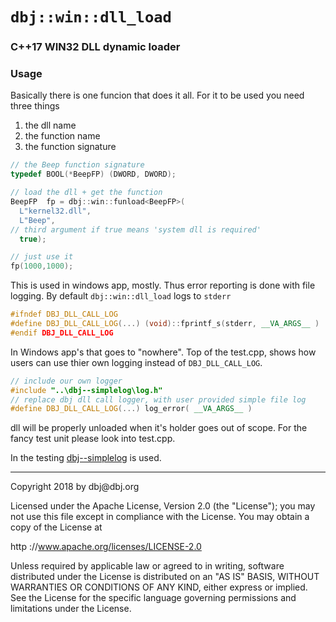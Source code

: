 # `dbj::win::dll_load`

### C++17 WIN32 DLL dynamic loader

### Usage

Basically there is one funcion that does it all. For it to be used you need 
three things

1. the dll name 
2. the function name
3. the function signature

```cpp
// the Beep function signature
typedef BOOL(*BeepFP) (DWORD, DWORD);

// load the dll + get the function
BeepFP  fp = dbj::win::funload<BeepFP>(
  L"kernel32.dll", 
  L"Beep", 
// third argument if true means 'system dll is required' 
  true);

// just use it
fp(1000,1000);
```

This is used in windows app, mostly. Thus error reporting is done with file logging.
By default `dbj::win::dll_load` logs to `stderr`
```cpp
#ifndef DBJ_DLL_CALL_LOG
#define DBJ_DLL_CALL_LOG(...) (void)::fprintf_s(stderr, __VA_ARGS__ )
#endif DBJ_DLL_CALL_LOG
```
In Windows app's that goes to "nowhere". 
Top of the test.cpp, shows how users can use thier own logging instead of
`DBJ_DLL_CALL_LOG`.
```cpp
// include our own logger
#include "..\dbj--simplelog\log.h"
// replace dbj dll call logger, with user provided simple file log
#define DBJ_DLL_CALL_LOG(...) log_error( __VA_ARGS__ )
```

dll will be properly unloaded when it's holder goes out of scope.
For the fancy test unit please look into test.cpp.

In the testing [dbj--simplelog](https://github.com/dbj-systems/dbj--simplelog) is used. 

<hr/>
Copyright 2018 by dbj@dbj.org

Licensed under the Apache License, Version 2.0 (the "License");
you may not use this file except in compliance with the License.
You may obtain a copy of the License at

http ://www.apache.org/licenses/LICENSE-2.0

Unless required by applicable law or agreed to in writing, software
distributed under the License is distributed on an "AS IS" BASIS,
WITHOUT WARRANTIES OR CONDITIONS OF ANY KIND, either express or implied.
See the License for the specific language governing permissions and
limitations under the License.
